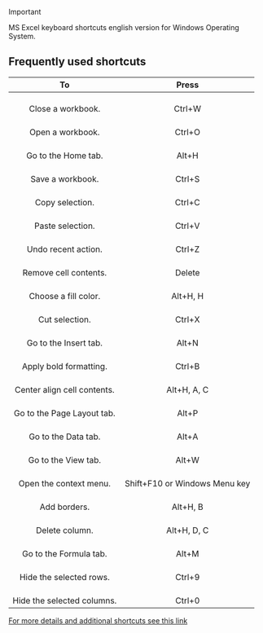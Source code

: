 > [!IMPORTANT]
> MS Excel keyboard shortcuts english version for Windows Operating System.

## Frequently used shortcuts

|                                          **To**                                         |                                         **Press**                                         |
|:---------------------------------------------------------------------------------------:|:-----------------------------------------------------------------------------------------:|
|                                   <br>Close a workbook.                                 |                                          <br>Ctrl+W                                       |
|                                    <br>Open a workbook.                                 |                                          <br>Ctrl+O                                       |
|                                  <br>Go to the Home tab.                                |                                          <br>Alt+H                                        |
|                                    <br>Save a workbook.                                 |                                          <br>Ctrl+S                                       |
|                                    <br>Copy selection.                                  |                                          <br>Ctrl+C                                       |
|                                    <br>Paste selection.                                 |                                          <br>Ctrl+V                                       |
|                                  <br>Undo recent action.                                |                                          <br>Ctrl+Z                                       |
|                                 <br>Remove cell contents.                               |                                          <br>Delete                                       |
|                                  <br>Choose a fill color.                               |                                         <br>Alt+H, H                                      |
|                                     <br>Cut selection.                                  |                                          <br>Ctrl+X                                       |
|                                 <br>Go to the Insert tab.                               |                                          <br>Alt+N                                        |
|                                 <br>Apply bold formatting.                              |                                          <br>Ctrl+B                                       |
|                              <br>Center align cell contents.                            |                                       <br>Alt+H, A, C                                     |
|                               <br>Go to the Page Layout tab.                            |                                          <br>Alt+P                                        |
|                                  <br>Go to the Data tab.                                |                                          <br>Alt+A                                        |
|                                  <br>Go to the View tab.                                |                                          <br>Alt+W                                        |
|                                 <br>Open the context menu.                              |                              <br>Shift+F10 or Windows Menu key                            |
|                                      <br>Add borders.                                   |                                         <br>Alt+H, B                                      |
|                                     <br>Delete column.                                  |                                       <br>Alt+H, D, C                                     |
|                                 <br>Go to the Formula tab.                              |                                          <br>Alt+M                                        |
|                                <br>Hide the selected rows.                              |                                          <br>Ctrl+9                                       |
|                               <br>Hide the selected columns.                            |                                          <br>Ctrl+0                                       |



[For more details and additional shortcuts see this link](https://support.microsoft.com/en-us/office/keyboard-shortcuts-in-excel-1798d9d5-842a-42b8-9c99-9b7213f0040f#picktab=windows)
